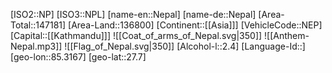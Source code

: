 ﻿---
location: [27.7,85.3167]
type: Country
tags:
- geo/Country

SpocWebEntityId: 26985
isDeleted: false
confidential: public

---
[ISO2::NP]
[ISO3::NPL]
[name-en::Nepal]
[name-de::Nepal]
[Area-Total::147181]
[Area-Land::136800]
[Continent::[[Asia]]]
[VehicleCode::NEP]
[Capital::[[Kathmandu]]]
![[Coat_of_arms_of_Nepal.svg|350]]
![[Anthem-Nepal.mp3]]
![[Flag_of_Nepal.svg|350]]
[Alcohol-l::2.4]
[Language-Id::]
[geo-lon::85.3167]
[geo-lat::27.7]


